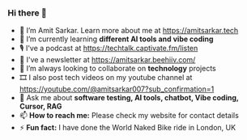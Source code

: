 ### Hi there 👋

<!--
**amitsarkar007/amitsarkar007** is a ✨ _special_ ✨ repository because its `README.md` (this file) appears on your GitHub profile.

Here are some ideas to get you started:

- 🔭 I’m currently working on ...
- 🌱 I’m currently learning ...
- 👯 I’m looking to collaborate on ...
- 🤔 I’m looking for help with ...
- 💬 Ask me about ...
- 📫 How to reach me: ...
- 😄 Pronouns: ...
- ⚡ Fun fact: ...
-->

- 🔭 I’m Amit Sarkar. Learn more about me at https://amitsarkar.tech
- 🌱 I’m currently learning **different AI tools and vibe coding**
- 🎙️ I've a podcast at https://techtalk.captivate.fm/listen
- 📰 I've a newsletter at https://amitsarkar.beehiiv.com/
- 👯 I’m always looking to collaborate on **technology** projects
- 🎞️ I also post tech videos on my youtube channel at https://youtube.com/@amitsarkar007?sub_confirmation=1
- 💬 Ask me about **software testing, AI tools, chatbot, Vibe coding, Cursor, RAG**
- 📫 **How to reach me:** Please check my website for contact details
- ⚡ **Fun fact:** I have done the World Naked Bike ride in London, UK
